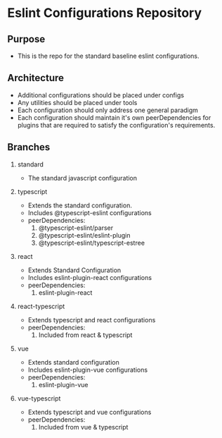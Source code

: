 # Eslint Configurations Repository

## Purpose

* This is the repo for the standard baseline eslint configurations.

## Architecture

* Additional configurations should be placed under configs
* Any utilities should be placed under tools
* Each configuration should only address one general paradigm
* Each configuration should maintain it's own peerDependencies for plugins that are required to satisfy the configuration's requirements.

## Branches

1. standard

   * The standard javascript configuration

2. typescript

    * Extends the standard configuration.
    * Includes @typescript-eslint configurations
    * peerDependencies:
        1. @typescript-eslint/parser
        2. @typescript-eslint/eslint-plugin
        3. @typescript-eslint/typescript-estree

3. react

    * Extends Standard Configuration
    * Includes eslint-plugin-react configurations
    * peerDependencies:
        1. eslint-plugin-react

4. react-typescript

    * Extends typescript and react configurations
    * peerDependencies:
        1. Included from react & typescript

5. vue

    * Extends standard configuration
    * Includes eslint-plugin-vue configurations
    * peerDependencies:
        1. eslint-plugin-vue

6. vue-typescript

    * Extends typescript and vue configurations
    * peerDependencies:
        1. Included from vue & typescript
